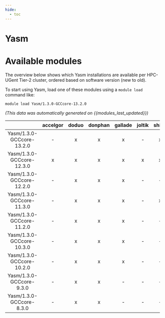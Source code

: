 ```yaml
---
hide:
  - toc
---
```


Yasm
====

# Available modules


The overview below shows which Yasm installations are available per HPC-UGent Tier-2 cluster, ordered based on software version (new to old).

To start using Yasm, load one of these modules using a `module load` command like:

```shell
module load Yasm/1.3.0-GCCcore-13.2.0
```

*(This data was automatically generated on {{modules_last_updated}})*  

| |accelgor|doduo|donphan|gallade|joltik|shinx|skitty|
| :---: | :---: | :---: | :---: | :---: | :---: | :---: | :---: |
|Yasm/1.3.0-GCCcore-13.2.0|-|x|x|x|-|x|x|
|Yasm/1.3.0-GCCcore-12.3.0|x|x|x|x|x|x|x|
|Yasm/1.3.0-GCCcore-12.2.0|-|x|x|x|-|-|-|
|Yasm/1.3.0-GCCcore-11.3.0|-|x|x|x|-|x|-|
|Yasm/1.3.0-GCCcore-11.2.0|-|x|x|x|-|-|-|
|Yasm/1.3.0-GCCcore-10.3.0|-|x|x|x|-|-|-|
|Yasm/1.3.0-GCCcore-10.2.0|-|x|x|x|-|-|-|
|Yasm/1.3.0-GCCcore-9.3.0|-|x|x|-|-|-|-|
|Yasm/1.3.0-GCCcore-8.3.0|-|x|x|-|-|-|-|

